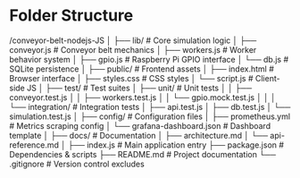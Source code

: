 # Folder Structure
/conveyor-belt-nodejs-JS
│
├── lib/                      # Core simulation logic
│   ├── conveyor.js           # Conveyor belt mechanics
│   ├── workers.js            # Worker behavior system
│   ├── gpio.js               # Raspberry Pi GPIO interface
│   └── db.js                 # SQLite persistence
│
├── public/                   # Frontend assets
│   ├── index.html            # Browser interface
│   ├── styles.css            # CSS styles
│   └── script.js             # Client-side JS
│
├── test/                     # Test suites
│   ├── unit/                 # Unit tests
│   │   ├── conveyor.test.js
│   │   ├── workers.test.js
│   │   └── gpio.mock.test.js
│   │
│   └── integration/          # Integration tests
│       ├── api.test.js
│       ├── db.test.js
│       └── simulation.test.js
│
├── config/                   # Configuration files
│   ├── prometheus.yml        # Metrics scraping config
│   └── grafana-dashboard.json # Dashboard template
│
├── docs/                     # Documentation
│   ├── architecture.md
│   └── api-reference.md
│
├── index.js                  # Main application entry
├── package.json              # Dependencies & scripts
├── README.md                 # Project documentation
└── .gitignore                # Version control excludes